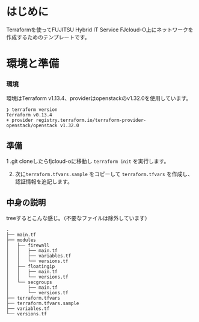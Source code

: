 # はじめに

Terraformを使ってFUJITSU Hybrid IT Service FJcloud-O上にネットワークを作成するためのテンプレートです。

# 環境と準備

### 環境

環境はTerraform v1.13.4、providerはopenstackのv1.32.0を使用しています。

```
❯ terraform version
Terraform v0.13.4
+ provider registry.terraform.io/terraform-provider-openstack/openstack v1.32.0
```


## 準備

1 .git cloneしたらfjcloud-oに移動し `terraform init` を実行します。

2. 次に`terraform.tfvars.sample` をコピーして `terraform.tfvars` を作成し、認証情報を追記します。

## 中身の説明

treeするとこんな感じ。（不要なファイルは除外しています）
```
.
├── main.tf
├── modules
│   ├── firewall
│   │   ├── main.tf
│   │   ├── variables.tf
│   │   └── versions.tf
│   ├── floatingip
│   │   ├── main.tf
│   │   └── versions.tf
│   └── secgroups
│       ├── main.tf
│       └── versions.tf
├── terraform.tfvars
├── terraform.tfvars.sample
├── variables.tf
└── versions.tf
```
